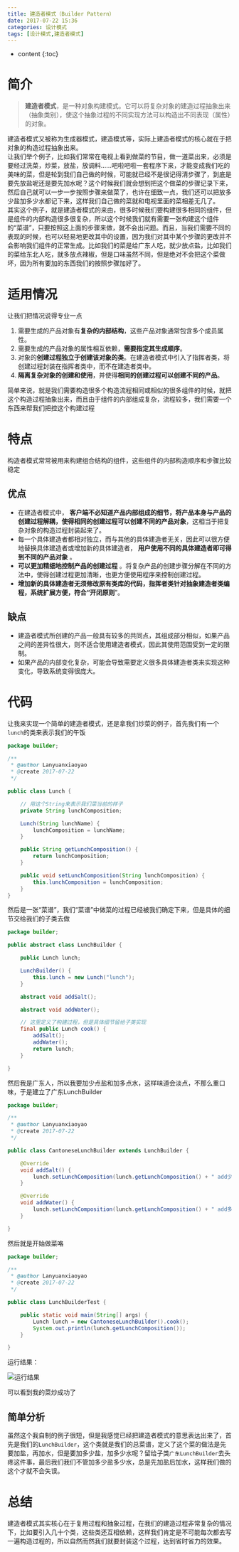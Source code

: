 ```yaml
---
title: 建造者模式（Builder Pattern）
date: 2017-07-22 15:36
categories: 设计模式
tags: [设计模式,建造者模式]
---
```


* content
{:toc}

# 简介
> **建造者模式**，是一种对象构建模式。它可以将复杂对象的建造过程抽象出来（抽象类别），使这个抽象过程的不同实现方法可以构造出不同表现（属性）的对象。

建造者模式又被称为生成器模式，建造模式等，实际上建造者模式的核心就在于把对象的构造过程抽象出来。  
让我们举个例子，比如我们常常在电视上看到做菜的节目，做一道菜出来，必须是要经过洗菜，炒菜，放盐，放调料……吧啦吧啦一套程序下来，才能变成我们吃的美味的菜，但是轮到我们自己做的时候，可能就已经不是很记得清步骤了，到底是要先放盐呢还是要先加水呢？这个时候我们就会想到把这个做菜的步骤记录下来，然后自己就可以一步一步按照步骤来做菜了，也许在细致一点，我们还可以把放多少盐加多少水都记下来，这样我们自己做的菜就和电视里面的菜相差无几了。  
其实这个例子，就是建造者模式的来由，很多时候我们要构建很多相同的组件，但是组件的内部构造很多很复杂，所以这个时候我们就有需要一张构建这个组件的“菜谱”，只要按照这上面的步骤来做，就不会出问题。而且，当我们需要不同的表现的时候，也可以轻易地更改其中的设置，因为我们对其中某个步骤的更改并不会影响我们组件的正常生成。比如我们的菜是给广东人吃，就少放点盐，比如我们的菜给东北人吃，就多放点辣椒，但是口味虽然不同，但是绝对不会把这个菜做坏，因为所有要加的东西我们的按照步骤加好了。  

# 适用情况
让我们把情况说得专业一点
1. 需要生成的产品对象有**复杂的内部结构**，这些产品对象通常包含多个成员属性。
2. 需要生成的产品对象的属性相互依赖，**需要指定其生成顺序**。
3. 对象的**创建过程独立于创建该对象的类**。在建造者模式中引入了指挥者类，将创建过程封装在指挥者类中，而不在建造者类中。
4. **隔离复杂对象的创建和使用**，并使得**相同的创建过程可以创建不同的产品**。

简单来说，就是我们需要构造很多个构造流程相同或相似的很多组件的时候，就把这个构造过程抽象出来，而且由于组件的内部组成复杂，流程较多，我们需要一个东西来帮我们把控这个构建过程

# 特点
构造者模式常常被用来构建组合结构的组件，这些组件的内部构造顺序和步骤比较稳定
## 优点
- 在建造者模式中， **客户端不必知道产品内部组成的细节，将产品本身与产品的创建过程解耦，使得相同的创建过程可以创建不同的产品对象**，这相当于把复杂对象的构造过程封装起来了。
- 每一个具体建造者都相对独立，而与其他的具体建造者无关，因此可以很方便地替换具体建造者或增加新的具体建造者， **用户使用不同的具体建造者即可得到不同的产品对象** 。
- **可以更加精细地控制产品的创建过程** 。将复杂产品的创建步骤分解在不同的方法中，使得创建过程更加清晰，也更方便使用程序来控制创建过程。
- **增加新的具体建造者无须修改原有类库的代码，指挥者类针对抽象建造者类编程，系统扩展方便，符合“开闭原则**”。
## 缺点
- 建造者模式所创建的产品一般具有较多的共同点，其组成部分相似，如果产品之间的差异性很大，则不适合使用建造者模式，因此其使用范围受到一定的限制。
- 如果产品的内部变化复杂，可能会导致需要定义很多具体建造者类来实现这种变化，导致系统变得很庞大。

# 代码
让我来实现一个简单的建造者模式，还是拿我们炒菜的例子，首先我们有一个`lunch`的类来表示我们的午饭
``` java
package builder;

/**
 * @author Lanyuanxiaoyao
 * @create 2017-07-22
 */

public class Lunch {

    // 用这个String来表示我们菜当前的样子
    private String lunchComposition;

    Lunch(String lunchName) {
        lunchComposition = lunchName;
    }

    public String getLunchComposition() {
        return lunchComposition;
    }

    public void setLunchComposition(String lunchComposition) {
        this.lunchComposition = lunchComposition;
    }
}
```

然后是一张“菜谱”，我们“菜谱”中做菜的过程已经被我们确定下来，但是具体的细节交给我们的子类去做

``` java
package builder;

public abstract class LunchBuilder {

    public Lunch lunch;

    LunchBuilder() {
        this.lunch = new Lunch("lunch");
    }

    abstract void addSalt();

    abstract void addWater();

    // 这里定义了构建过程，但是具体细节留给子类实现
    final public Lunch cook() {
        addSalt();
        addWater();
        return lunch;
    }

}
```
然后我是广东人，所以我要加少点盐和加多点水，这样味道会淡点，不那么重口味，于是建立了广东LunchBuilder

``` java
package builder;

/**
 * @author Lanyuanxiaoyao
 * @create 2017-07-22
 */

public class CantoneseLunchBuilder extends LunchBuilder {

    @Override
    void addSalt() {
        lunch.setLunchComposition(lunch.getLunchComposition() + " add少点Salt");
    }

    @Override
    void addWater() {
        lunch.setLunchComposition(lunch.getLunchComposition() + " add多点Water");
    }

}
```

然后就是开始做菜咯

``` java
package builder;

/**
 * @author Lanyuanxiaoyao
 * @create 2017-07-22
 */

public class LunchBuilderTest {

    public static void main(String[] args) {
        Lunch lunch = new CantoneseLunchBuilder().cook();
        System.out.println(lunch.getLunchComposition());
    }

}
```
运行结果：

![][1]

可以看到我的菜炒成功了

## 简单分析
虽然这个我自制的例子很短，但是我感觉已经把建造者模式的意思表达出来了，首先是我们的`LunchBuilder`，这个类就是我们的总菜谱，定义了这个菜的做法是先要加盐，再加水，但是要加多少盐，加多少水呢？留给子类`广东LunchBuilder`去头疼这件事，最后我们我们不管加多少盐多少水，总是先加盐后加水，这样我们做的这个才就不会失误。

# 总结
建造者模式其实核心在于复用过程和抽象过程，在我们的建造过程非常复杂的情况下，比如要引入几十个类，这些类还互相依赖，这样我们肯定是不可能每次都去写一遍构造过程的，所以自然而然我们就要封装这个过程，达到省时省力的效果。


  [1]: https://www.github.com/lanyuanxiaoyao/GitGallery/raw/master/2017/7/22/%E5%BB%BA%E9%80%A0%E8%80%85%E6%A8%A1%E5%BC%8F%EF%BC%88Builder%20Pattern%EF%BC%89/Ashampoo_Snap_2017%E5%B9%B47%E6%9C%8822%E6%97%A5_16h31m06s_001_.png "运行结果"